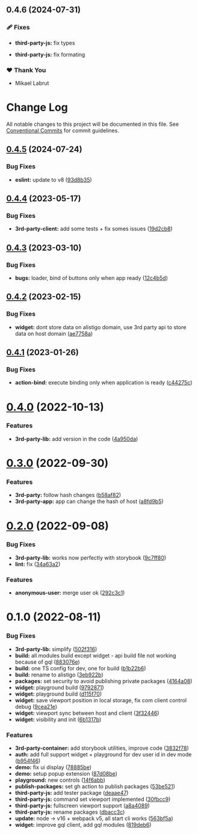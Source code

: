 ## 0.4.6 (2024-07-31)


### 🩹 Fixes

- **third-party-js:** fix types

- **third-party-js:** fix formating


### ❤️  Thank You

- Mikael Labrut

# Change Log

All notable changes to this project will be documented in this file.
See [Conventional Commits](https://conventionalcommits.org) for commit guidelines.

## [0.4.5](https://github.com/alistigo/core/compare/@alistigo/third-party-js-types@0.4.4...@alistigo/third-party-js-types@0.4.5) (2024-07-24)

### Bug Fixes

- **eslint:** update to v8 ([93d8b35](https://github.com/alistigo/core/commit/93d8b35893b96c36ba4f6b84442c9eab32360424))

## [0.4.4](https://github.com/alistigo/core/compare/@alistigo/third-party-js-types@0.4.3...@alistigo/third-party-js-types@0.4.4) (2023-05-17)

### Bug Fixes

- **3rd-party-client:** add some tests + fix somes issues ([19d2cb8](https://github.com/alistigo/core/commit/19d2cb8bdf9d1a7b15825e73b57cfeddde3ddf6a))

## [0.4.3](https://github.com/alistigo/core/compare/@alistigo/third-party-js-types@0.4.2...@alistigo/third-party-js-types@0.4.3) (2023-03-10)

### Bug Fixes

- **bugs:** loader, bind of buttons only when app ready ([12c4b5d](https://github.com/alistigo/core/commit/12c4b5d48cbac6e1ad3a53773db990114373afff))

## [0.4.2](https://github.com/alistigo/core/compare/@alistigo/third-party-js-types@0.4.1...@alistigo/third-party-js-types@0.4.2) (2023-02-15)

### Bug Fixes

- **widget:** dont store data on alistigo domain, use 3rd party api to store data on host domain ([ae7758a](https://github.com/alistigo/core/commit/ae7758a925e3303ca65e5865ad1cdf676501905b))

## [0.4.1](https://github.com/alistigo/core/compare/@alistigo/third-party-js-types@0.4.0...@alistigo/third-party-js-types@0.4.1) (2023-01-26)

### Bug Fixes

- **action-bind:** execute binding only when application is ready ([c44275c](https://github.com/alistigo/core/commit/c44275c9aaff5c3e22bcbe5ce479ebc2367e737f))

# [0.4.0](https://github.com/alistigo/core/compare/@alistigo/third-party-js-types@0.3.0...@alistigo/third-party-js-types@0.4.0) (2022-10-13)

### Features

- **3rd-party-lib:** add version in the code ([4a950da](https://github.com/alistigo/core/commit/4a950da0bc75047f5ed32b3a17371a85ee6d31bd))

# [0.3.0](https://github.com/alistigo/core/compare/@alistigo/third-party-js-types@0.2.0...@alistigo/third-party-js-types@0.3.0) (2022-09-30)

### Features

- **3rd-party:** follow hash changes ([b58af82](https://github.com/alistigo/core/commit/b58af82ea1f6721e0088c5f833482ce17fa1fb18))
- **3rd-party-app:** app can change the hash of host ([a8fd9b5](https://github.com/alistigo/core/commit/a8fd9b5dbe04435a373f58ece2b05f22a2f60fed))

# [0.2.0](https://github.com/alistigo/core/compare/@alistigo/third-party-js-types@0.1.0...@alistigo/third-party-js-types@0.2.0) (2022-09-08)

### Bug Fixes

- **3rd-party-lib:** works now perfectly with storybook ([9c7ff80](https://github.com/alistigo/core/commit/9c7ff80e89c091d54fef02e594e588f576e69cd9))
- **lint:** fix ([34a63a2](https://github.com/alistigo/core/commit/34a63a2d3a5f0a0e8ebe977bbec5e64b1c8be1f2))

### Features

- **anonymous-user:** merge user ok ([292c3c1](https://github.com/alistigo/core/commit/292c3c1498b50b09af43a4e7169b2c1684ddaa0c))

# 0.1.0 (2022-08-11)

### Bug Fixes

- **3rd-party-lib:** simplify ([502f316](https://github.com/alistigo/core/commit/502f316b361d0ca5b2d9db2e2388119ae3631834))
- **build:** all modules build except widget - api build file not working because of gql ([883076e](https://github.com/alistigo/core/commit/883076ea59bdda280f43f123781674961636cf24))
- **build:** one TS config for dev, one for build ([b1b22b6](https://github.com/alistigo/core/commit/b1b22b6743506dc67297f6ac63d97a04a8ed1e66))
- **build:** rename to alistigo ([3eb922b](https://github.com/alistigo/core/commit/3eb922be808f98895eb6f37bdfb5ba514000eeda))
- **packages:** set security to avoid publishing private packages ([4164a08](https://github.com/alistigo/core/commit/4164a08d2b046cc624471892a44cf8ddc250b1a4))
- **widget:** playground build ([9792871](https://github.com/alistigo/core/commit/9792871973038410d3c6cb91c7491e656e0daf72))
- **widget:** playground build ([d115f70](https://github.com/alistigo/core/commit/d115f70ff21174cf48ee5d337dfe6c741a490378))
- **widget:** save viewport position in local storage, fix com client control debug ([9cea21e](https://github.com/alistigo/core/commit/9cea21e5a478ce78659de35d747cf740b1d520a6))
- **widget:** viewport sync between host and client ([3f32446](https://github.com/alistigo/core/commit/3f32446588df633ddf729bf0a6404049171aa080))
- **widget:** visibility and init ([6b1317b](https://github.com/alistigo/core/commit/6b1317bf998665be6da20b7f563882f3a63c44c6))

### Features

- **3rd-party-container:** add storybook utilities, improve code ([3832f78](https://github.com/alistigo/core/commit/3832f7898499dd38379c3270702e5ee9ca0cef4d))
- **auth:** add full support widget + playground for dev user id in dev mode ([b954f46](https://github.com/alistigo/core/commit/b954f462784ba7fc9d2dacfaaf62751d3e07de81))
- **demo:** fix ui display ([78885be](https://github.com/alistigo/core/commit/78885be871044ed6ff97ae6c61ef75adfc3a6ec5))
- **demo:** setup popup extension ([87d08be](https://github.com/alistigo/core/commit/87d08be3a6d90cbd2e8d052693f44b905b08bca0))
- **playground:** new controls ([14f6abb](https://github.com/alistigo/core/commit/14f6abbc51c7b9d223cc832f9891383ac7921ad1))
- **publish-packages:** set gh action to publish packages ([53be521](https://github.com/alistigo/core/commit/53be521b42203e9bafb95af274c42b75b7943eab))
- **third-party-js:** add tester package ([deaae47](https://github.com/alistigo/core/commit/deaae47d0bbfe6cdb905f7240d66bebf7cb5352e))
- **third-party-js:** command set viewport implemented ([30fbcc9](https://github.com/alistigo/core/commit/30fbcc907c0d47aef40b52c848739fcd20e258a1))
- **third-party-js:** fullscreen viewport support ([a8a4089](https://github.com/alistigo/core/commit/a8a408965ce24a5560f84423cf77f970bae5fbac))
- **third-party-js:** rename packages ([dbacc3c](https://github.com/alistigo/core/commit/dbacc3c52bc0b78b0c35f496f298cebf670a2e5f))
- **update:** node -> v16 + webpack v5, all start cli works ([563bf5a](https://github.com/alistigo/core/commit/563bf5a8f6e9ea3b327a075acf8931fb1158f225))
- **widget:** improve gql client, add gql modules ([819deb6](https://github.com/alistigo/core/commit/819deb62687bc4cdda8331f0ea19fadad46c00d9))
